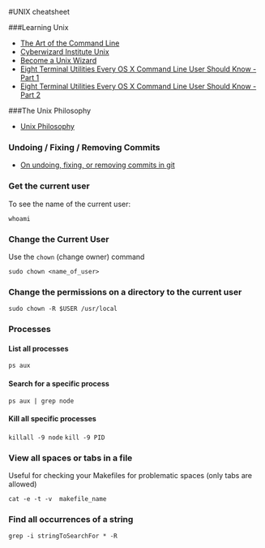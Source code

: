 #UNIX cheatsheet

###Learning Unix

- [The Art of the Command Line](https://github.com/jlevy/the-art-of-command-line)
- [Cyberwizard Institute Unix](https://github.com/cyberwizardinstitute/workshops/blob/master/unix.markdown)
- [Become a Unix Wizard](https://github.com/substack/unix-adventure)
- [Eight Terminal Utilities Every OS X Command Line User Should Know - Part 1](http://www.mitchchn.me/2014/os-x-terminal/?x)
- [Eight Terminal Utilities Every OS X Command Line User Should Know - Part 2](http://www.mitchchn.me/2014/and-eight-hundred-more/)

###The Unix Philosophy

- [Unix Philosophy](https://en.wikipedia.org/wiki/Unix_philosophy)

### Undoing / Fixing / Removing Commits

- [On undoing, fixing, or removing commits in git](http://sethrobertson.github.io/GitFixUm/fixup.html#discard_all_unpushed)

### Get the current user

To see the name of the current user:

`whoami`

### Change the Current User

Use the `chown` (change owner) command

`sudo chown <name_of_user>`

### Change the permissions on a directory to the current user

`sudo chown -R $USER /usr/local`

### Processes

#### List all processes
`ps aux`

#### Search for a specific process
`ps aux | grep node`

#### Kill all specific processes
`killall -9 node`
`kill -9 PID`

### View all spaces or tabs in a file

Useful for checking your Makefiles for problematic spaces (only tabs are allowed)

```
cat -e -t -v  makefile_name
```

### Find all occurrences of a string

```
grep -i stringToSearchFor * -R
```